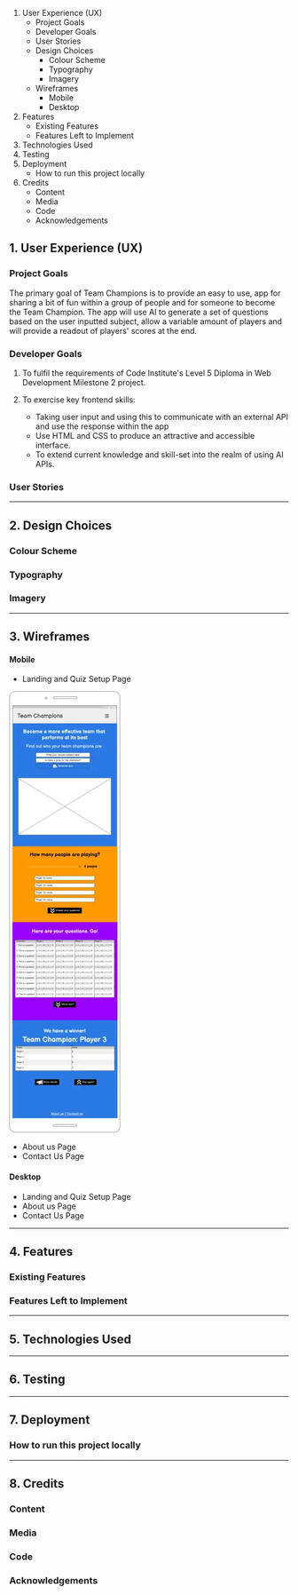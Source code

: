 1. User Experience (UX)
   - Project Goals
   - Developer Goals
   - User Stories
   - Design Choices
     - Colour Scheme
     - Typography
     - Imagery
   - Wireframes
     - Mobile
     - Desktop
2. Features
   - Existing Features
   - Features Left to Implement
3. Technologies Used
4. Testing
5. Deployment
   - How to run this project locally
6. Credits
   - Content
   - Media
   - Code
   - Acknowledgements

## 1. User Experience (UX)
### Project Goals
The primary goal of Team Champions is to provide an easy to use,
app for sharing a bit of fun within a group of people and for someone to become the Team Champion.
The app will use AI to generate a set of questions based on the user inputted subject, allow a variable
amount of players and will provide a readout of players' scores at the end.

### Developer Goals
1. To fulfil the requirements of Code Institute's Level 5 Diploma in Web Development Milestone 2 project.
2. To exercise key frontend skills:

   - Taking user input and using this to communicate with an external API and use the response within the app
   - Use HTML and CSS to produce an attractive and accessible interface.
   - To extend current knowledge and skill-set into the realm of using AI APIs.

### User Stories

---

## 2. Design Choices
### Colour Scheme
### Typography
### Imagery

---

## 3. Wireframes
#### Mobile
- Landing and Quiz Setup Page

!['Landing and Quiz Setup Page'](./docs/screenshots/wireframes/Landing-Page-(Mobile).webp 'Landing Page')

- About us Page
- Contact Us Page

#### Desktop
- Landing and Quiz Setup Page
- About us Page
- Contact Us Page

---

## 4. Features
### Existing Features
### Features Left to Implement

---

## 5. Technologies Used

---

## 6. Testing

---

## 7. Deployment
### How to run this project locally

---

## 8. Credits
### Content
### Media
### Code
### Acknowledgements

